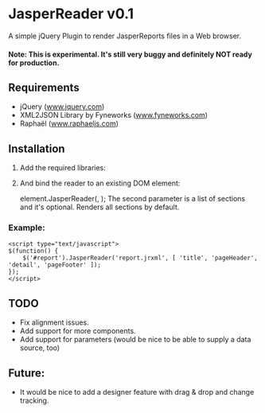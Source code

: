 # JasperReader v0.1
A simple jQuery Plugin to render JasperReports files in a Web browser.
#### Note: This is experimental. It's still very buggy and definitely NOT ready for production.


## Requirements
* jQuery (www.jquery.com)
* XML2JSON Library by Fyneworks (www.fyneworks.com)
* Raphaël (www.raphaeljs.com)


## Installation
1) Add the required libraries:

    <script type="text/javascript" src="jquery.js"></script>
    <script type="text/javascript" src="jquery.xml2json.js"></script>
    <script type="text/javascript" src="raphael.js"></script>
    <script type="text/javascript" src="jquery.jasperreader.js"></script>

2) And bind the reader to an existing DOM element: 

    element.JasperReader(<filename>, <sections>);
The second parameter is a list of sections and it's optional. Renders all sections by default.

### Example: 
    <script type="text/javascript">	
    $(function() {
    	$('#report').JasperReader('report.jrxml', [ 'title', 'pageHeader', 'detail', 'pageFooter' ]);
    });
    </script>

## TODO
* Fix alignment issues.
* Add support for more components.
* Add support for parameters (would be nice to be able to supply a data source, too)


## Future:
* It would be nice to add a designer feature with drag & drop and change tracking.


